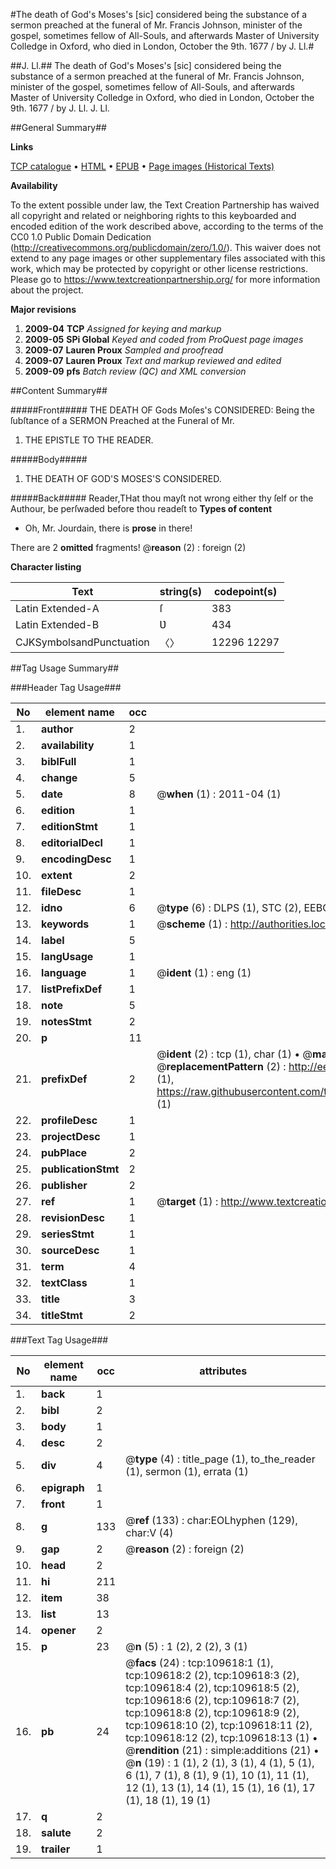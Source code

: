 #The death of God's Moses's [sic] considered being the substance of a sermon preached at the funeral of Mr. Francis Johnson, minister of the gospel, sometimes fellow of All-Souls, and afterwards Master of University Colledge in Oxford, who died in London, October the 9th. 1677 / by J. Ll.#

##J. Ll.##
The death of God's Moses's [sic] considered being the substance of a sermon preached at the funeral of Mr. Francis Johnson, minister of the gospel, sometimes fellow of All-Souls, and afterwards Master of University Colledge in Oxford, who died in London, October the 9th. 1677 / by J. Ll.
J. Ll.

##General Summary##

**Links**

[TCP catalogue](http://www.ota.ox.ac.uk/tcp/)  • 
[HTML](http://tei.it.ox.ac.uk/tcp/Texts-HTML/free/A48/A48777.html)  • 
[EPUB](http://tei.it.ox.ac.uk/tcp/Texts-EPUB/free/A48/A48777.epub) • 
[Page images (Historical Texts)](https://historicaltexts.jisc.ac.uk/eebo-24021266e)

**Availability**

To the extent possible under law, the Text Creation Partnership has waived all copyright and related or neighboring rights to this keyboarded and encoded edition of the work described above, according to the terms of the CC0 1.0 Public Domain Dedication (http://creativecommons.org/publicdomain/zero/1.0/). This waiver does not extend to any page images or other supplementary files associated with this work, which may be protected by copyright or other license restrictions. Please go to https://www.textcreationpartnership.org/ for more information about the project.

**Major revisions**

1. __2009-04__ __TCP__ *Assigned for keying and markup*
1. __2009-05__ __SPi Global__ *Keyed and coded from ProQuest page images*
1. __2009-07__ __Lauren Proux__ *Sampled and proofread*
1. __2009-07__ __Lauren Proux__ *Text and markup reviewed and edited*
1. __2009-09__ __pfs__ *Batch review (QC) and XML conversion*

##Content Summary##

#####Front#####
THE DEATH OF Gods Moſes's CONSIDERED: Being the ſubſtance of a SERMON Preached at the Funeral of Mr.
1. THE EPISTLE TO THE READER.

#####Body#####

1. THE DEATH OF GOD'S MOSES'S CONSIDERED.

#####Back#####
Reader,THat thou mayſt not wrong either thy ſelf or the Authour, be perſwaded before thou readeſt to
**Types of content**

  * Oh, Mr. Jourdain, there is **prose** in there!

There are 2 **omitted** fragments! 
 @__reason__ (2) : foreign (2)

**Character listing**


|Text|string(s)|codepoint(s)|
|---|---|---|
|Latin Extended-A|ſ|383|
|Latin Extended-B|Ʋ|434|
|CJKSymbolsandPunctuation|〈〉|12296 12297|

##Tag Usage Summary##

###Header Tag Usage###

|No|element name|occ|attributes|
|---|---|---|---|
|1.|__author__|2||
|2.|__availability__|1||
|3.|__biblFull__|1||
|4.|__change__|5||
|5.|__date__|8| @__when__ (1) : 2011-04 (1)|
|6.|__edition__|1||
|7.|__editionStmt__|1||
|8.|__editorialDecl__|1||
|9.|__encodingDesc__|1||
|10.|__extent__|2||
|11.|__fileDesc__|1||
|12.|__idno__|6| @__type__ (6) : DLPS (1), STC (2), EEBO-CITATION (1), OCLC (1), VID (1)|
|13.|__keywords__|1| @__scheme__ (1) : http://authorities.loc.gov/ (1)|
|14.|__label__|5||
|15.|__langUsage__|1||
|16.|__language__|1| @__ident__ (1) : eng (1)|
|17.|__listPrefixDef__|1||
|18.|__note__|5||
|19.|__notesStmt__|2||
|20.|__p__|11||
|21.|__prefixDef__|2| @__ident__ (2) : tcp (1), char (1)  •  @__matchPattern__ (2) : ([0-9\-]+):([0-9IVX]+) (1), (.+) (1)  •  @__replacementPattern__ (2) : http://eebo.chadwyck.com/downloadtiff?vid=$1&page=$2 (1), https://raw.githubusercontent.com/textcreationpartnership/Texts/master/tcpchars.xml#$1 (1)|
|22.|__profileDesc__|1||
|23.|__projectDesc__|1||
|24.|__pubPlace__|2||
|25.|__publicationStmt__|2||
|26.|__publisher__|2||
|27.|__ref__|1| @__target__ (1) : http://www.textcreationpartnership.org/docs/. (1)|
|28.|__revisionDesc__|1||
|29.|__seriesStmt__|1||
|30.|__sourceDesc__|1||
|31.|__term__|4||
|32.|__textClass__|1||
|33.|__title__|3||
|34.|__titleStmt__|2||


###Text Tag Usage###

|No|element name|occ|attributes|
|---|---|---|---|
|1.|__back__|1||
|2.|__bibl__|2||
|3.|__body__|1||
|4.|__desc__|2||
|5.|__div__|4| @__type__ (4) : title_page (1), to_the_reader (1), sermon (1), errata (1)|
|6.|__epigraph__|1||
|7.|__front__|1||
|8.|__g__|133| @__ref__ (133) : char:EOLhyphen (129), char:V (4)|
|9.|__gap__|2| @__reason__ (2) : foreign (2)|
|10.|__head__|2||
|11.|__hi__|211||
|12.|__item__|38||
|13.|__list__|13||
|14.|__opener__|2||
|15.|__p__|23| @__n__ (5) : 1 (2), 2 (2), 3 (1)|
|16.|__pb__|24| @__facs__ (24) : tcp:109618:1 (1), tcp:109618:2 (2), tcp:109618:3 (2), tcp:109618:4 (2), tcp:109618:5 (2), tcp:109618:6 (2), tcp:109618:7 (2), tcp:109618:8 (2), tcp:109618:9 (2), tcp:109618:10 (2), tcp:109618:11 (2), tcp:109618:12 (2), tcp:109618:13 (1)  •  @__rendition__ (21) : simple:additions (21)  •  @__n__ (19) : 1 (1), 2 (1), 3 (1), 4 (1), 5 (1), 6 (1), 7 (1), 8 (1), 9 (1), 10 (1), 11 (1), 12 (1), 13 (1), 14 (1), 15 (1), 16 (1), 17 (1), 18 (1), 19 (1)|
|17.|__q__|2||
|18.|__salute__|2||
|19.|__trailer__|1||
